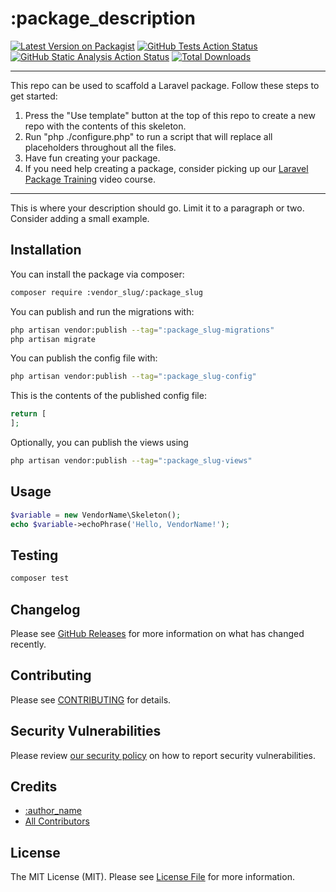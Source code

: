 # :package_description

[![Latest Version on Packagist](https://img.shields.io/packagist/v/:vendor_slug/:package_slug.svg?style=flat-square&label=Packagist)](https://packagist.org/packages/:vendor_slug/:package_slug)
[![GitHub Tests Action Status](https://img.shields.io/github/actions/workflow/status/:vendor_slug/:package_slug/tests.yml?branch=main&style=flat-square&label=Tests)](https://github.com/:vendor_slug/:package_slug/actions?query=workflow%3ATests+branch%3Amain)
[![GitHub Static Analysis Action Status](https://img.shields.io/github/actions/workflow/status/:vendor_slug/:package_slug/static.yml?branch=main&style=flat-square&label=Static%20Analysis)](https://github.com/:vendor_slug/:package_slug/actions?query=workflow%3A"Static%20Analysis"+branch%3Amain)
[![Total Downloads](https://img.shields.io/packagist/dt/:vendor_slug/:package_slug.svg?style=flat-square&label=Downloads)](https://packagist.org/packages/:vendor_slug/:package_slug)
<!--delete-->
---
This repo can be used to scaffold a Laravel package. Follow these steps to get started:

1. Press the "Use template" button at the top of this repo to create a new repo with the contents of this skeleton.
2. Run "php ./configure.php" to run a script that will replace all placeholders throughout all the files.
3. Have fun creating your package.
4. If you need help creating a package, consider picking up our <a href="https://laravelpackage.training">Laravel Package Training</a> video course.
---
<!--/delete-->
This is where your description should go. Limit it to a paragraph or two. Consider adding a small example.

## Installation

You can install the package via composer:

```bash
composer require :vendor_slug/:package_slug
```

You can publish and run the migrations with:

```bash
php artisan vendor:publish --tag=":package_slug-migrations"
php artisan migrate
```

You can publish the config file with:

```bash
php artisan vendor:publish --tag=":package_slug-config"
```

This is the contents of the published config file:

```php
return [
];
```

Optionally, you can publish the views using

```bash
php artisan vendor:publish --tag=":package_slug-views"
```

## Usage

```php
$variable = new VendorName\Skeleton();
echo $variable->echoPhrase('Hello, VendorName!');
```

## Testing

```bash
composer test
```

## Changelog

Please see [GitHub Releases](https://github.com/:vendor_slug/:package_slug/releases) for more information on what has changed recently.

## Contributing

Please see [CONTRIBUTING](.github/CONTRIBUTING.md) for details.

## Security Vulnerabilities

Please review [our security policy](../../security/policy) on how to report security vulnerabilities.

## Credits

- [:author_name](https://github.com/:author_username)
- [All Contributors](../../contributors)

## License

The MIT License (MIT). Please see [License File](LICENSE.md) for more information.
